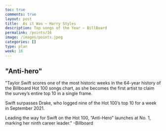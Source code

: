 ```yaml
---
toc: true
comments: true
layout: post
title:  As it Was ~ Harry Styles
description: Top songs of the Year ~ BillBoard
permalink: /points/16
image: /images/points.jpeg
categories: []
type: plan
week: 16
---
```


## "Anti-hero"
"Taylor Swift scores one of the most historic weeks in the 64-year history of the Billboard Hot 100 songs chart, as she becomes the first artist to claim the survey’s entire top 10 in a single frame.

Swift surpasses Drake, who logged nine of the Hot 100’s top 10 for a week in September 2021.

Leading the way for Swift on the Hot 100, “Anti-Hero” launches at No. 1, marking her ninth career leader." -Billboard

